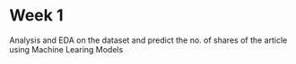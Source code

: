 # Week 1

Analysis and EDA on the dataset and predict the no. of shares of the article using Machine Learing Models
